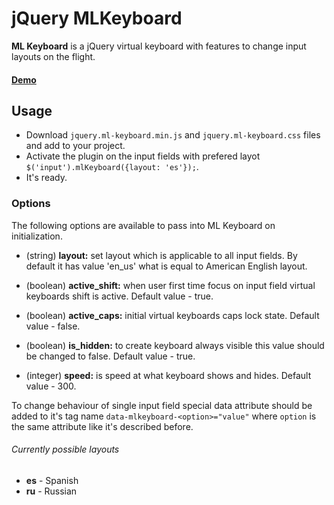 # jQuery MLKeyboard

**ML Keyboard** is a jQuery virtual keyboard with features to change input layouts on the flight.

#### [Demo](http://mbut.github.io/jquery.mlkeyboard/)

## Usage
* Download <code>jquery.ml-keyboard.min.js</code> and <code>jquery.ml-keyboard.css</code> files and add to your project.
* Activate the plugin on the input fields with prefered layot <code>$('input').mlKeyboard({layout: 'es'});</code>.
* It's ready.

### Options
The following options are available to pass into ML Keyboard on initialization.

* (string) **layout:** set layout which is applicable to all input fields. By default it has value 'en_us' what is equal to American English layout.

* (boolean) **active_shift:** when user first time focus on input field virtual keyboards shift is active. Default value - true.

* (boolean) **active_caps:** initial virtual keyboards caps lock state. Default value - false.

* (boolean) **is_hidden:** to create keyboard always visible this value should be changed to false. Default value - true.

* (integer) **speed:** is speed at what keyboard shows and hides. Default value - 300.

To change behaviour of single input field special data attribute should be added to it's tag name <code>data-mlkeyboard-&lt;option&gt;="value"</code> where <code>option</code> is the same attribute like it's described before.
        
###### Currently possible layouts</h5>
* **es** - Spanish
* **ru** - Russian